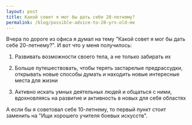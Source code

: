 ```yaml
---
layout: post
title: Какой совет я мог бы дать себе 20-летнему?
permalink: /blog/possible-advice-to-20-yrs-old-me
---
```

Вчера по дороге из офиса я думал на тему "Какой совет я мог бы дать себе 20-летнему?". И вот что у меня получилось:

1. Развивать возможности своего тела, а не только забирать их

2. Больше путешествовать, чтобы терять застарелые предрассудки, открывать новые способы думать и находить новые интересные места для жизни

3. Активно искать умных деятельных людей и общаться с ними, вдохновляясь на развитие и активность в новых для себя областях

А если бы я советовал себе 10-летнему, то первый пункт стоит заменить на "Ищи хорошего учителя боевых искусств".